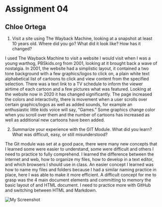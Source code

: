 # Assignment 04
## Chloe Ortega

1. Visit a site using The Wayback Machine, looking at a snapshot at least 10 years old. Where did you go? What did it look like? How has it changed?

  I used The Wayback Machine to visit a website I would visit when I was a young warthog, PBSkids.org from 2001, looking at it brought back a wave of nostalgia. In 2001, the website had a simplistic layout, it contained a two tone background with a few graphics/logos to click on, a plain white text alphabetical list of cartoons to click and view content from the specified selection. There was a text link to a TV schedule to inform the viewer airtime of each cartoon and a few pictures what was featured. Looking at the website now in 2020 it has changed significantly. The page increased the colors and interactivity, there is movement when a user scrolls over certain graphics/logos as well as added sounds, for example an enthusiastic little kids voice will say, “Games.” Some graphics change color when you scroll over them and the number of cartoons has increased as well as additional new cartoons have been added.

2. Summarize your experience with the GIT Module. What did you learn? What was difficult, easy, or still misunderstood?

  The Git module was set at a good pace, there were many new concepts that I learned some were easier to understand, some were difficult and others I need to practice to fully comprehend. I learned the difference between the internet and web, how to organize my files, how to develop in a text editor, and which browsers I should use in class. An easier concept I learned was how to name my files and folders because I had a similar naming practice in place, here I was able to make it more efficient. A difficult concept for me to grasp was the 4 main document elements and committing to memory the basic layout of and HTML document. I need to practice more with GitHub and switching between HTML and Markdown.  

![My Screenshot](./images/screenshot.png)
